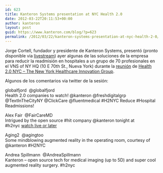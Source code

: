 ```yaml
---
id: 623
title: Kanteron Systems presentation at NYC Health 2.0
date: 2012-03-22T20:11:53+00:00
author: kanteron
layout: post
guid: https://www.kanteron.com/blog/?p=623
permalink: /2012/03/22/kanteron-systems-presentation-at-nyc-health-2-0/
---
```

Jorge Cortell, fundador y presidente de Kanteron Systems, presentó (pronto disponible via <a title="https://www.livestream.com/health20nyc" href="https://www.livestream.com/health20nyc" target="_blank">livestream</a>) ayer algunas de las soluciones de la empresa para reducir la readmisión en hospitales a un grupo de 70 profesionales en el VNS of NY HQ (10 E 70th St., Nueva York) durante la <a title="https://www.health20nyc.com/events/49799552/" href="https://www.health20nyc.com/events/49799552/" target="_blank">reunión</a> de <a title="https://www.health20nyc.com/" href="https://www.health20nyc.com/" target="_blank">Health 2.0 NYC – The New York Healthcare Innovation Group</a>.

Algunos de los comentarios via twitter de la sesión:

globalfjord ‏ @globalfjord  
Health 2.0 companies to watch! @kanteron @freshdigitalgrp @TextInTheCityNY @ClickCare @fluentmedical #H2NYC Reduce #Hospital Readmissions!

Alex Fair ‏ @FairCareMD  
Intrigued by the open source #hit company @kanteron tonight at #h2nyc <a title="https://t.co/UL8PJRC1" href="https://t.co/UL8PJRC1" target="_blank">watch live or later</a>

Aging2 ‏ @agingtoo  
Some mindblowing augmented reality in the operating room, courtesy of @kanteron #H2NYC

Andrea Spillmann ‏ @AndreaSpillmann  
Kanteron – open source tech for medical imaging (up to 5D) and super cool augmented reality surgery. #h2nyc